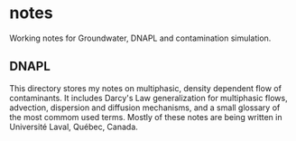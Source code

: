 notes
=====

Working notes for Groundwater, DNAPL and contamination simulation.

DNAPL
-----
This directory stores my notes on multiphasic, density dependent flow of contaminants. It includes Darcy's Law generalization for multiphasic flows, advection, dispersion and diffusion mechanisms, and a small glossary of the most commom used terms. Mostly of these notes are being written in Université Laval, Québec, Canada. 
